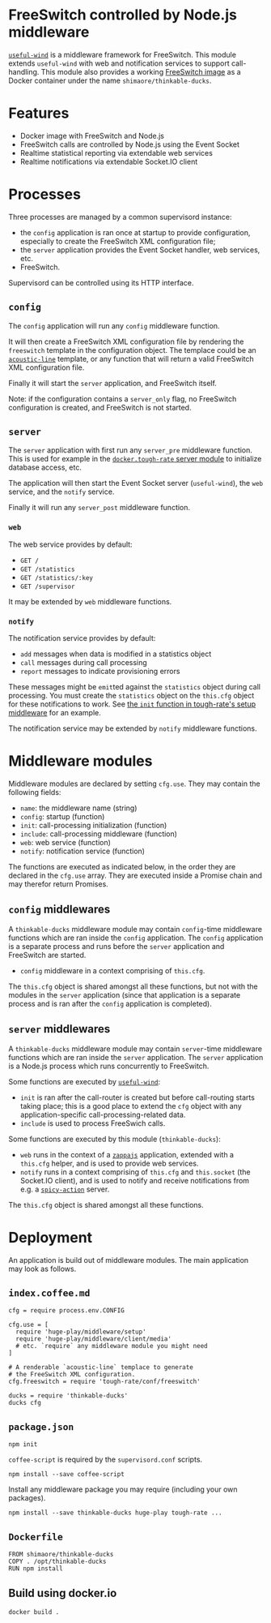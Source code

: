 FreeSwitch controlled by Node.js middleware
===========================================

[`useful-wind`](https://github.com/shimaore/useful-wind) is a middleware framework for FreeSwitch.
This module extends `useful-wind` with web and notification services to support call-handling.
This module also provides a working [FreeSwitch image](https://registry.hub.docker.com/u/shimaore/thinkable-ducks/) as a Docker container under the name `shimaore/thinkable-ducks`.

Features
========

* Docker image with FreeSwitch and Node.js
* FreeSwitch calls are controlled by Node.js using the Event Socket
* Realtime statistical reporting via extendable web services
* Realtime notifications via extendable Socket.IO client

Processes
=========

Three processes are managed by a common supervisord instance:

* the `config` application is ran once at startup to provide configuration, especially to create the FreeSwitch XML configuration file;
* the `server` application provides the Event Socket handler, web services, etc.
* FreeSwitch.

Supervisord can be controlled using its HTTP interface.

`config`
--------

The `config` application will run any `config` middleware function.

It will then create a FreeSwitch XML configuration file by rendering the `freeswitch` template in the configuration object. The templace could be an [`acoustic-line`](https://github.com/shimaore/acoustic-line) template, or any function that will return a valid FreeSwitch XML configuration file.

Finally it will start the `server` application, and FreeSwitch itself.

Note: if the configuration contains a `server_only` flag, no FreeSwitch configuration is created, and FreeSwitch is not started.

`server`
--------

The `server` application with first run any `server_pre` middleware function. This is used for example in the [`docker.tough-rate` server module](https://github.com/shimaore/docker.tough-rate/blob/master/middleware/server.coffee.md) to initialize database access, etc.

The application will then start the Event Socket server (`useful-wind`), the `web` service, and the `notify` service.

Finally it will run any `server_post` middleware function.

### `web`

The web service provides by default:

* `GET /`
* `GET /statistics`
* `GET /statistics/:key`
* `GET /supervisor`

It may be extended by `web` middleware functions.

### `notify`

The notification service provides by default:

* `add` messages when data is modified in a statistics object
* `call` messages during call processing
* `report` messages to indicate provisioning errors

These messages might be `emit`ted against the `statistics` object during call processing. You must create the `statistics` object on the `this.cfg` object for these notifications to work. See [the `init` function in tough-rate's setup middleware](https://github.com/shimaore/tough-rate/blob/master/middleware/setup.coffee.md#init) for an example.

The notification service may be extended by `notify` middleware functions.

Middleware modules
==================

Middleware modules are declared by setting `cfg.use`. They may contain the following fields:

* `name`: the middleware name (string)
* `config`: startup (function)
* `init`: call-processing initialization (function)
* `include`: call-processing middleware (function)
* `web`: web service (function)
* `notify`: notification service (function)

The functions are executed as indicated below, in the order they are declared in the `cfg.use` array.
They are executed inside a Promise chain and may therefor return Promises.

`config` middlewares
--------------------

A `thinkable-ducks` middleware module may contain `config`-time middleware functions which are ran inside the `config` application. The `config` application is a separate process and runs before the `server` application and FreeSwitch are started.

* `config` middleware in a context comprising of `this.cfg`.

The `this.cfg` object is shared amongst all these functions, but not with the modules in the `server` application (since that application is a separate process and is ran after the `config` application is completed).

`server` middlewares
--------------------

A `thinkable-ducks` middleware module may contain `server`-time middleware functions which are ran inside the `server` application. The `server` application is a Node.js process which runs concurrently to FreeSwitch.

Some functions are executed by [`useful-wind`](https://github.com/shimaore/useful-wind):

* `init` is ran after the call-router is created but before call-routing starts taking place; this is a good place to extend the `cfg` object with any application-specific call-processing-related data.
* `include` is used to process FreeSwich calls.

Some functions are executed by this module (`thinkable-ducks`):

* `web` runs in the context of a [`zappajs`](https://github.com/zappajs/zappajs) application, extended with a `this.cfg` helper, and is used to provide web services.
* `notify` runs in a context comprising of `this.cfg` and `this.socket` (the Socket.IO client), and is used to notify and receive notifications from e.g. a [`spicy-action`](https://github.com/shimaore/spicy-action) server.

The `this.cfg` object is shared amongst all these functions.

Deployment
==========

An application is build out of middleware modules. The main application may look as follows.

`index.coffee.md`
-----------------

    cfg = require process.env.CONFIG

    cfg.use = [
      require 'huge-play/middleware/setup'
      require 'huge-play/middleware/client/media'
      # etc. `require` any middleware module you might need
    ]

    # A renderable `acoustic-line` templace to generate
    # the FreeSwitch XML configuration.
    cfg.freeswitch = require 'tough-rate/conf/freeswitch'

    ducks = require 'thinkable-ducks'
    ducks cfg

`package.json`
--------------

    npm init

`coffee-script` is required by the `supervisord.conf` scripts.

    npm install --save coffee-script

Install any middleware package you may require (including your own packages).

    npm install --save thinkable-ducks huge-play tough-rate ...

`Dockerfile`
------------

    FROM shimaore/thinkable-ducks
    COPY . /opt/thinkable-ducks
    RUN npm install

Build using docker.io
---------------------

    docker build .
